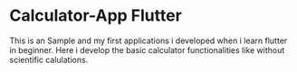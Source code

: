 # Calculator-App Flutter
This is an Sample and my first applications i developed when i learn flutter in beginner. Here i develop the basic calculator functionalities like without scientific calulations.
